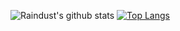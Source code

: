 ![Raindust's github stats](https://github-readme-stats.vercel.app/api?username=raindust&count_private=true&show_icons=true&theme=material-palenight)
[![Top Langs](https://github-readme-stats.vercel.app/api/top-langs/?username=raindust&layout=compact&&count_private=true)](https://github.com/anuraghazra/github-readme-stats)
